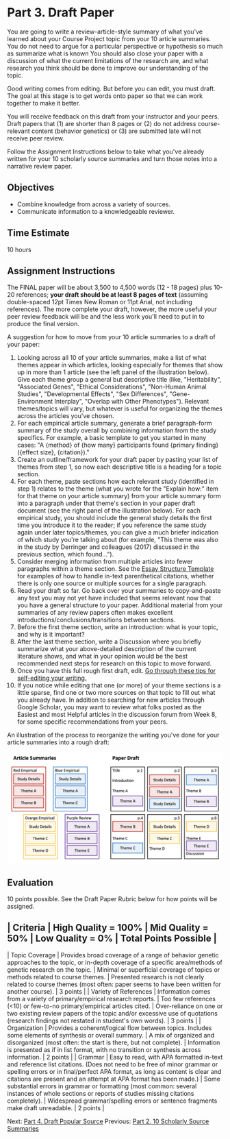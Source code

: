 # Part 3. Draft Paper

You are going to write a review-article-style summary of what you've learned about your Course Project topic from your 10 article summaries. You do not need to argue for a particular perspective or hypothesis so much as summarize what is known You should also close your paper with a discussion of what the current limitations of the research are, and what research you think should be done to improve our understanding of the topic.

Good writing comes from editing. But before you can edit, you must draft. The goal at this stage is to get words onto paper so that we can work together to make it better.

You will receive feedback on this draft from your instructor and your peers. Draft papers that (1) are shorter than 8 pages or (2) do not address course-relevant content (behavior genetics) or (3) are submitted late will not receive peer review.

Follow the Assignment Instructions below to take what you've already written for your 10 scholarly source summaries and turn those notes into a narrative review paper.

## Objectives

- Combine knowledge from across a variety of sources.
- Communicate information to a knowledgeable reviewer.

## Time Estimate

10 hours

## Assignment Instructions

The FINAL paper will be about 3,500 to 4,500 words (12 - 18 pages) plus 10-20 references; **your draft should be at least 8 pages of text** (assuming double-spaced 12pt Times New Roman or 11pt Arial, not including references). The more complete your draft, however, the more useful your peer review feedback will be and the less work you'll need to put in to produce the final version.

A suggestion for how to move from your 10 article summaries to a draft of your paper:

1. Looking across all 10 of your article summaries, make a list of what themes appear in which articles, looking especially for themes that show up in more than 1 article (see the left panel of the illustration below). Give each theme group a general but descriptive title (like, "Heritability", "Associated Genes", "Ethical Considerations", "Non-Human Animal Studies", "Developmental Effects", "Sex Differences", "Gene-Environment Interplay", "Overlap with Other Phenotypes"). Relevant themes/topics will vary, but whatever is useful for organizing the themes across the articles you've chosen.
2. For each empirical article summary, generate a brief paragraph-form summary of the study overall by combining information from the study specifics. For example, a basic template to get you started in many cases: "A {method} of {how many} participants found {primary finding} ({effect size}, {citation})."
3. Create an outline/framework for your draft paper by pasting your list of themes from step 1, so now each descriptive title is a heading for a topic section.
4. For each theme, paste sections how each relevant study (identified in step 1) relates to the theme (what you wrote for the "Explain how:" item for that theme on your article summary) from your article summary form into a paragraph under that theme's section in your paper draft document (see the right panel of the illustration below). For each empirical study, you should include the general study details the first time you introduce it to the reader; if you reference the same study again under later topics/themes, you can give a much briefer indication of which study you're talking about (for example, "This theme was also in the study by Derringer and colleagues (2017) discussed in the previous section, which found...").
5. Consider merging information from multiple articles into fewer paragraphs within a theme section. See the [Essay Structure Template]() for examples of how to handle in-text parenthetical citations, whether there is only one source or multiple sources for a single paragraph.
6. Read your draft so far. Go back over your summaries to copy-and-paste any text you may not yet have included that seems relevant now that you have a general structure to your paper. Additional material from your summaries of any review papers often makes excellent introductions/conclusions/transitions between sections.
7. Before the first theme section, write an introduction: what is your topic, and why is it important?
8. After the last theme section, write a Discussion where you briefly summarize what your above-detailed description of the current literature shows, and what in your opinion would be the best recommended next steps for research on this topic to move forward.
9. Once you have this full rough first draft, edit. [Go through these tips for self-editing your writing.]()
10. If you notice while editing that one (or more) of your theme sections is a little sparse, find one or two more sources on that topic to fill out what you already have. In addition to searching for new articles through Google Scholar, you may want to review what folks posted as the Easiest and most Helpful articles in the discussion forum from Week 8, for some specific recommendations from your peers.

An illustration of the process to reorganize the writing you've done for your article summaries into a rough draft:

![An illustration of how to rearrange sections from the article summaries into a draft paper.](../img/illustration_organize_summaries_to_paper.png)

## Evaluation

10 points possible. See the Draft Paper Rubric below for how points will be assigned. 

| Criteria | High Quality = 100% | Mid Quality = 50% | Low Quality = 0% | Total Points Possible |
-------------
| Topic Coverage | Provides broad coverage of a range of behavior genetic approaches to the topic, or in-depth coverage of a specific area/methods of genetic research on the topic. | Minimal or superficial coverage of topics or methods related to course themes. | 
Presented research is not clearly related to course themes (most often: paper seems to have been written for another course). | 3 points |
| Variety of References | Information comes from a variety of primary/empirical research reports. | Too few references (<10) or few-to-no primary/empirical articles cited. | Over-reliance on one or two existing review papers of the topic and/or excessive use of quotations (research findings not restated in student's own words). | 3 points |
| Organization | Provides a coherent/logical flow between topics. Includes some elements of synthesis or overall summary. | A mix of organized and disorganized (most often: the start is there, but not complete). | Information is presented as if in list format, with no transition or synthesis across information. | 2 points |
| Grammar | Easy to read, with APA formatted in-text and reference list citations. (Does not need to be free of minor grammar or spelling errors or in final/perfect APA format, as long as content is clear and citations are present and an attempt at APA format has been made.) | Some substantial errors in grammar or formatting (most common: several instances of whole sections or reports of studies missing citations completely). | Widespread grammar/spelling errors or sentence fragments make draft unreadable. | 2 points |

Next: [Part 4. Draft Popular Source](4_draft_popular_source.md)
Previous: [Part 2. 10 Scholarly Source Summaries](2_10_scholarly_source_summaries.md)
